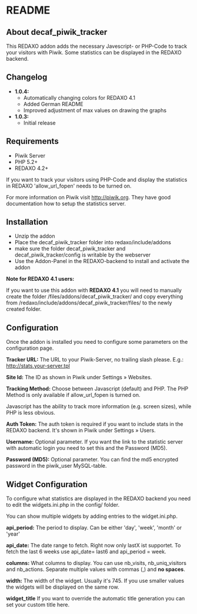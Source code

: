 README
======


About decaf\_piwik\_tracker
-------------------------

This REDAXO addon adds the necessary Javescript- or PHP-Code to track your visitors with Piwik. Some statistics can be displayed in the REDAXO backend.


Changelog
---------

* **1.0.4:** 
  * Automatically changing colors for REDAXO 4.1
  * Added German README
  * Improved adjustment of max values on drawing the graphs
* **1.0.3:** 
  * Initial release

Requirements
------------

* Piwik Server
* PHP 5.2+
* REDAXO 4.2+

If you want to track your visitors using PHP-Code and display the statistics in REDAXO 'allow\_url\_fopen' needs to be turned on.

For more information on Piwik visit http://piwik.org. They have good documentation how to setup the statistics server.


Installation
------------

* Unzip the addon
* Place the decaf\_piwik\_tracker folder into redaxo/include/addons
* make sure the folder decaf\_piwik\_tracker and decaf\_piwik\_tracker/config is writable by the webserver
* Use the Addon-Panel in the REDAXO-backend to install and activate the addon


**Note for REDAXO 4.1 users:**

If you want to use this addon with **REDAXO 4.1** you will need to manually create the folder /files/addons/decaf\_piwik\_tracker/ and copy everything from /redaxo/include/addons/decaf\_piwik\_tracker/files/ to the newly created folder.


Configuration
-------------

Once the addon is installed you need to configure some parameters on the configuration page.

**Tracker URL:**
The URL to your Piwik-Server, no trailing slash please. E.g.: http://stats.your-server.tpl

**Site Id:**
The ID as shown in Piwik under Settings » Websites.

**Tracking Method:**
Choose between Javascript (default) and PHP. The PHP Method is only available if allow\_url\_fopen is turned on. 

Javascript has the ability to track more information (e.g. screen sizes), while PHP is less obvious.

**Auth Token:**
The auth token is required if you want to include stats in the REDAXO backend. It's shown in Piwik under Settings » Users.

**Username:**
Optional parameter. If you want the link to the statistic server with automatic login you need to set this and the Password (MD5).

**Password (MD5):**
Optional parameter. You can find the md5 encrypted password in the piwik\_user MySQL-table.


Widget Configuration
--------------------

To configure what statistics are displayed in the REDAXO backend you need to edit the widgets.ini.php in the config/ folder.

You can show multiple widgets by adding entries to the widget.ini.php.

**api_period:** The period to display. Can be either 'day', 'week', 'month' or 'year'

**api_date:** The date range to fetch. Right now only lastX ist supportet. To fetch the last 6 weeks use api\_date= last6 and api\_period = week.

**columns:** What columns to display. You can use nb\_visits, nb\_uniq\_visitors and nb\_actions. Separate multiple values with commas (,) and **no spaces**. 

**width:** The width of the widget. Usually it's 745. If you use smaller values the widgets will be displayed on the same row.

**widget\_title** If you want to override the automatic title generation you can set your custom title here.



